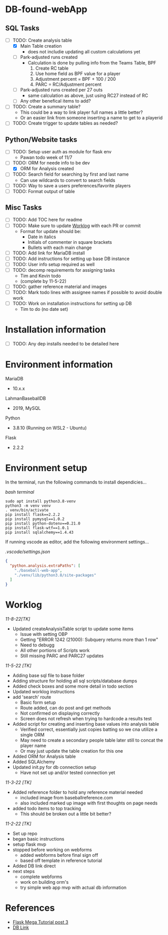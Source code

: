 # DB-found-webApp

## SQL Tasks

- [ ] TODO: Create analysis table
  - [x] Main Table creation
    - does not includie updating all custom calculations yet
  - [ ] Park-adjusted runs created
    - Calculation is done by pulling info from the Teams Table, BPF
      1. Create RC table
      2. Use home field as BPF value for a player
      3. Adjustment percent = BPF + 100 / 200
      4. PARC = RC/Adjustment percent
  - [ ] Park-adjusted runs created per 27 outs
    - same calculation as above, just using RC27 instead of RC
  - [ ] Any other benefical items to add?
- [ ] TODO: Create a summary table?
  - This could be a way to link player full names a little better?
  - Or an easier link from someone inserting a name to get to a playerid
- [ ] TODO: Create trigger to update tables as needed?

## Python/Website tasks

- [ ] TODO: Setup user auth as module for flask env
  - Pawan todo week of 11/7
- [ ] TODO: ORM for neede info to be dev
  - [x] ORM for Analysis created
- [ ] TODO: Search field for searching by first and last name
  - Can use wildcards to convert to search fields
- [ ] TODO: Way to save a users preferences/favorite players
- [ ] TODO: Format output of table

## Misc Tasks

- [ ] TODO: Add TOC here for readme
- [ ] TODO: Make sure to update [Worklog](#worklog) with each PR or commit
  - Format for update should be:
    - Date in italics
    - Initials of commenter in square brackets
    - Bullets with each main change
- [ ] TODO: Add link for MariaDB install
- [ ] TODO: Add instructions for setting up base DB instance
- [ ] TODO: User info setup required as well
- [ ] TODO: decomp requirements for assigning tasks 
  - Tim and Kevin todo
  - (complete by 11-5-22)
- [ ] TODO: gather reference material and images
- [ ] TODO: Mark todo lines with assignee names if possible to avoid double work
- [ ] TODO: Work on installation instructions for setting up DB
  - Tim to do (no date set)


# Installation information

- [ ] TODO: Any dep installs needed to be detailed here

# Environment information

MariaDB
- 10.x.x

LahmanBaseballDB
- 2019, MySQL

Python 
- 3.8.10 (Running on WSL2 - Ubuntu)

Flask
- 2.2.2

# Environment setup

In the terminal, run the following commands to install dependicies...

_bash terminal_
```
sudo apt install python3.8-venv
python3 -m venv venv
. venv/bin/activate
pip install flask==2.2.2
pip install pymysql==1.0.2
pip install python-dotenv==0.21.0
pip install flask-wtf==1.0.1
pip install sqlalchemy==1.4.43
```

If running vscode as editor, add the following environment settings...

_.vscode/settings.json_
```json
{
  "python.analysis.extraPaths": [
    "./baseball-web-app",
    "./venv/lib/python3.8/site-packages"
  ]
}
```

# Worklog

_11-8-22[TK]_
- Updated createAnalysisTable script to update some items
  - Issue with setting OBP
  - Getting "ERROR 1242 (21000): Subquery returns more than 1 row"
  - Need to debugg
  - All other portions of Scripts work
  - Still missing PARC and PARC27 updates

_11-5-22 [TK]_
- Adding base sql file to base folder
- Adding structure for holding all sql scripts/database dumps
- Added check boxes and some more detail in todo section
- Updated worklog instructions
- add 'search' route
  - Basic form setup
  - Route added, can do post and get methods
  - Not confirmed on displaying correctly
  - Screen does not refresh when trying to hardcode a results test
- Added script for creating and inserting base values into analysis table
  - Verified correct, essentially just copies batting so we cna utilize a single ORM
  - May need to create a secondary people table later still to concat the player name
  - Or may just update the table creation for this one
- Added ORM for Analysis table
- Added SQLAlchemy
- Updated init.py for db connection setup
  - Have not set up and/or tested connection yet

_11-3-22 [TK]_
- Added reference folder to hold any reference material needed
  - included image from baseballreference.com
  - also included marked up image with first thoughts on page needs
- added todo items to top tracking
  - This should be broken out a little bit better?

_11-2-22 [TK]_
- Set up repo
- began basic instructions
- setup flask mvp
- stopped before working on webforms
  - added webforms before final sign off
  - based off template in reference tutorial
- Added DB link direct
- next steps
  - complete webforms
  - work on building orm's
  - try simple web app mvp with actual db information

# References

- [Flask Mega Tutorial post 3](https://blog.miguelgrinberg.com/post/the-flask-mega-tutorial-part-iii-web-forms)
- [DB Link](https://www.seanlahman.com/baseball-archive/statistics/)
